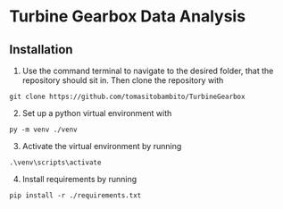 # Turbine Gearbox Data Analysis

## Installation
1. Use the command terminal to navigate to the desired folder, that the repository should sit in. Then clone the repository with 
```
git clone https://github.com/tomasitobambito/TurbineGearbox
```
2. Set up a python virtual environment with
```
py -m venv ./venv
```
3. Activate the virtual environment by running
```
.\venv\scripts\activate
```
4. Install requirements by running
```
pip install -r ./requirements.txt